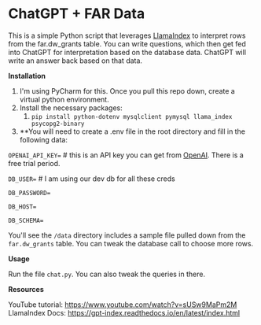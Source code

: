 # **ChatGPT + FAR Data**

This is a simple Python script that leverages <a href="https://gpt-index.readthedocs.io/en/latest/index.html">LlamaIndex</a> to interpret rows from the far.dw_grants table. You can write questions, which then get fed into ChatGPT for interpretation based on the database data. ChatGPT will write an answer back based on that data. 

**Installation**
1. I'm using PyCharm for this. Once you pull this repo down, create a virtual python environment.
2. Install the necessary packages:
   1. `pip install python-dotenv mysqlclient pymysql llama_index psycopg2-binary`
3. **You will need to create a .env file in the root directory and fill in the following data:

`OPENAI_API_KEY=` # this is an API key you can get from <a href="https://platform.openai.com/overview">OpenAI</a>. There is a free trial period.

`DB_USER=` # I am using our dev db for all these creds

`DB_PASSWORD=`
   
`DB_HOST=`
   
`DB_SCHEMA=`

You'll see the `/data` directory includes a sample file pulled down from the `far.dw_grants` table. You can tweak the database call to choose more rows.

**Usage**

Run the file `chat.py`. You can also tweak the queries in there. 

**Resources**

YouTube tutorial: https://www.youtube.com/watch?v=sUSw9MaPm2M
LlamaIndex Docs: https://gpt-index.readthedocs.io/en/latest/index.html


